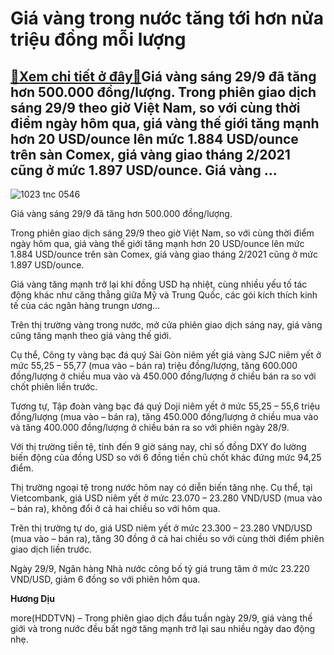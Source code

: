 Giá vàng trong nước tăng tới hơn nửa triệu đồng mỗi lượng
=========================================================

[:gift:Xem chi tiết ở đây:gift:](https://hddtvn.com/gia-vang-trong-nuoc-tang-toi-hon-nua-trieu-dong-moi-luong/)Giá vàng sáng 29/9 đã tăng hơn 500.000 đồng/lượng. Trong phiên giao dịch sáng 29/9 theo giờ Việt Nam, so với cùng thời điểm ngày hôm qua, giá vàng thế giới tăng mạnh hơn 20 USD/ounce lên mức 1.884 USD/ounce trên sàn Comex, giá vàng giao tháng 2/2021 cũng ở mức 1.897 USD/ounce. Giá vàng …
------------------------------------------------------------------------------------------------------------------------------------------------------------------------------------------------------------------------------------------------------------------------------------------------





![1023 tnc 0546](https://haiquanonline.com.vn/stores/news_dataimages/diulth/092020/15/09/in_article/1023_TNC_0546.jpg?rt=20200929094320 "Giá vàng sáng 15/9 đã tăng hơn 100.000 đồng/lượng.")


Giá vàng sáng 29/9 đã tăng hơn 500.000 đồng/lượng.



Trong phiên giao dịch sáng 29/9 theo giờ Việt Nam, so với cùng thời điểm ngày hôm qua, giá vàng thế giới tăng mạnh hơn 20 USD/ounce lên mức 1.884 USD/ounce trên sàn Comex, giá vàng giao tháng 2/2021 cũng ở mức 1.897 USD/ounce.


Giá vàng tăng mạnh trở lại khi đồng USD hạ nhiệt, cùng nhiều yếu tố tác động khác như căng thẳng giữa Mỹ và Trung Quốc, các gói kích thích kinh tế của các ngân hàng trungn ương…


Trên thị trường vàng trong nước, mở cửa phiên giao dịch sáng nay, giá vàng cũng tăng mạnh theo giá vàng thế giới.


Cụ thể, Công ty vàng bạc đá quý Sài Gòn niêm yết giá vàng SJC niêm yết ở mức 55,25 – 55,77 (mua vào – bán ra) triệu đồng/lượng, tăng 600.000 đồng/lượng ở chiều mua vào và 450.000 đồng/lượng ở chiều bán ra so với chốt phiên liền trước.


Tương tự, Tập đoàn vàng bạc đá quý Doji niêm yết ở mức 55,25 – 55,6 triệu đồng/lượng (mua vào – bán ra), tăng 450.000 đồng/lượng ở chiều mua vào và tăng 400.000 đồng/lượng ở chiều bán ra so với phiên ngày 28/9.


Với thị trường tiền tệ, tính đến 9 giờ sáng nay, chỉ số đồng DXY đo lường biến động của đồng USD so với 6 đồng tiền chủ chốt khác đứng mức 94,25 điểm.


Thị trường ngoại tệ trong nước hôm nay có diễn biến tăng nhẹ. Cụ thể, tại Vietcombank, giá USD niêm yết ở mức 23.070 – 23.280 VND/USD (mua vào – bán ra), không đổi ở cả hai chiều so với hôm qua.


Trên thị trường tự do, giá USD niêm yết ở mức 23.300 – 23.280 VND/USD (mua vào – bán ra), tăng 30 đồng ở cả hai chiều so với cùng thời điểm phiên giao dịch liền trước.


Ngày 29/9, Ngân hàng Nhà nước công bố tỷ giá trung tâm ở mức 23.220 VND/USD, giảm 6 đồng so với phiên hôm qua.




**Hương Dịu**



more(HDDTVN) – Trong phiên giao dịch đầu tuần ngày 29/9, giá vàng thế giới và trong nước đều bất ngờ tăng mạnh trở lại sau nhiều ngày dao động nhẹ.

